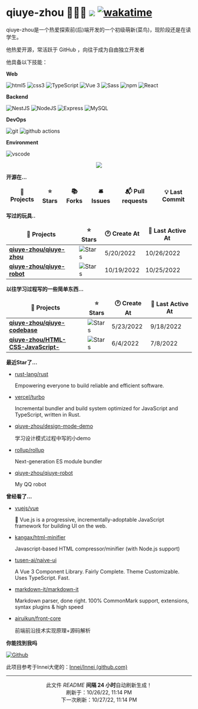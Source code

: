 # qiuye-zhou 🧑🏻‍💻 ![](https://visitor-badge.laobi.icu/badge?page_id=qiuye-zhou.readme) [![wakatime](https://wakatime.com/badge/user/9213dc96-df0d-4e66-b0bb-50f9e04e988c.svg)](https://wakatime.com/@9213dc96-df0d-4e66-b0bb-50f9e04e988c)

qiuye-zhou是一个热爱探索前(后)端开发的一个初级萌新(菜鸟)，现阶段还是在读学生。

他热爱开源，常活跃于 GitHub ，向往于成为自由独立开发者

他具备以下技能：

**Web**

<p>
  <img alt="html5" src="https://img.shields.io/badge/-HTML5-E34F26?style=flat-square&logo=html5&logoColor=white" />
  <img alt="css3" src="https://img.shields.io/badge/-Css3-1572B6.svg?logo=css3&style=popout">
  <img alt="TypeScript" src="https://img.shields.io/badge/-TypeScript-007ACC?style=flat-square&logo=typescript&logoColor=white" />
  <img alt="Vue 3" src="https://img.shields.io/badge/-Vue-5BA17F?style=flat-square&logo=vue.js&logoColor=white" />
  <img alt="Sass" src="https://img.shields.io/badge/-Sass-CC6699?style=flat-square&logo=sass&logoColor=white" />
  <img alt="npm" src="https://img.shields.io/badge/-NPM-CB3837?style=flat-square&logo=npm&logoColor=white" />
  <img alt="React" src="https://img.shields.io/badge/-React-45b8d8?style=flat-square&logo=react&logoColor=white" />
</p>

**Backend**

<p>
  <img alt="NestJS" src="https://img.shields.io/badge/-NestJS-ea2845?style=flat-square&logo=nestjs&logoColor=white" />
  <img alt="NodeJS" src="https://img.shields.io/badge/-NodeJS-43853d?style=flat-square&logo=Node.js&logoColor=white" />
  <img alt="Express" src="https://img.shields.io/badge/-express-13aa52?style=flat-square&logo=express&logoColor=white" />
  <img alt="MySQL" src="https://img.shields.io/badge/-MySQL-13aa52?style=flat-square&logo=Mysql&logoColor=white" />
</p>

**DevOps**

<p>
  <img alt="git" src="https://img.shields.io/badge/-Git-F05032?style=flat-square&logo=git&logoColor=white" />
  <img alt="github actions"
    src="https://img.shields.io/badge/-Github_Actions-2088FF?style=flat-square&logo=github-actions&logoColor=white" />
</p>

**Environment**

<p>
  <img alt="vscode" src="https://img.shields.io/badge/Visual%20Studio%20Code-blue?style=flat-square&logo=visual-studio-code&logoColor=ffffff" />
</p>

<div align="center"> <img src="https://metrics.lecoq.io/sun0225SUN?template=classic&config.timezone=Asia%2FShanghai](https://metrics.lecoq.io/qiuye-zhou?template=classic&base.header=0&base.activity=0&base.community=0&base.repositories=0&base.metadata=0&languages=1&base=header%2C%20activity%2C%20community%2C%20repositories%2C%20metadata&base.indepth=false&base.hireable=false&base.skip=false&languages=false&languages.skipped=qiuye-zhou.github.io&languages.limit=8&languages.threshold=0%25&languages.other=false&languages.colors=github&languages.sections=most-used&languages.indepth=false&languages.analysis.timeout=15&languages.categories=markup%2C%20programming&languages.recent.categories=markup%2C%20programming&languages.recent.load=300&languages.recent.days=14&config.timezone=Asia%2FShanghai)"> </div>

**开源在...**

<table><thead align=center><tr border: none;><td><b>🎁 Projects</b></td><td><b>⭐ Stars</b></td><td><b>📚 Forks</b></td><td><b>🛎 Issues</b></td><td><b>📬 Pull requests</b></td><td><b>💡 Last Commit</b></td></tr></thead><tbody></tbody></table>


**写过的玩具..**

<table><thead align=center><tr border: none;><td><b>🎁 Projects</b></td><td><b>⭐ Stars</b></td><td><b>🕐 Create At</b></td><td><b>📅 Last Active At</b></td></tr></thead><tbody><tr><td><a href=https://github.com/qiuye-zhou/qiuye-zhou target=_blank><b>qiuye-zhou/qiuye-zhou</b></a></td><td><img alt=Stars src="https://img.shields.io/github/stars/qiuye-zhou/qiuye-zhou?style=flat-square&labelColor=343b41"></td><td>5/20/2022</td><td>10/26/2022</td></tr><tr><td><a href=https://github.com/qiuye-zhou/qiuye-robot target=_blank><b>qiuye-zhou/qiuye-robot</b></a></td><td><img alt=Stars src="https://img.shields.io/github/stars/qiuye-zhou/qiuye-robot?style=flat-square&labelColor=343b41"></td><td>10/19/2022</td><td>10/25/2022</td></tr></tbody></table>

**以往学习过程写的一些简单东西...**

<table><thead align=center><tr border: none;><td><b>🎁 Projects</b></td><td><b>⭐ Stars</b></td><td><b>🕐 Create At</b></td><td><b>📅 Last Active At</b></td></tr></thead><tbody><tr><td><a href=https://github.com/qiuye-zhou/qiuye-codebase target=_blank><b>qiuye-zhou/qiuye-codebase</b></a></td><td><img alt=Stars src="https://img.shields.io/github/stars/qiuye-zhou/qiuye-codebase?style=flat-square&labelColor=343b41"></td><td>5/23/2022</td><td>9/18/2022</td></tr><tr><td><a href=https://github.com/qiuye-zhou/HTML-CSS-JavaScript- target=_blank><b>qiuye-zhou/HTML-CSS-JavaScript-</b></a></td><td><img alt=Stars src="https://img.shields.io/github/stars/qiuye-zhou/HTML-CSS-JavaScript-?style=flat-square&labelColor=343b41"></td><td>6/4/2022</td><td>7/8/2022</td></tr></tbody></table>

**最近Star了...**

<ul><li><a href=https://github.com/rust-lang/rust>rust-lang/rust</a><p>Empowering everyone to build reliable and efficient software.</p></li><li><a href=https://github.com/vercel/turbo>vercel/turbo</a><p>Incremental bundler and build system optimized for JavaScript and TypeScript, written in Rust.</p></li><li><a href=https://github.com/qiuye-zhou/design-mode-demo>qiuye-zhou/design-mode-demo</a><p>学习设计模式过程中写的小demo</p></li><li><a href=https://github.com/rollup/rollup>rollup/rollup</a><p>Next-generation ES module bundler</p></li><li><a href=https://github.com/qiuye-zhou/qiuye-robot>qiuye-zhou/qiuye-robot</a><p>My QQ robot</p></li></ul>

**曾经看了...**

<ul><li><a href=https://github.com/vuejs/vue>vuejs/vue</a><p>🖖 Vue.js is a progressive, incrementally-adoptable JavaScript framework for building UI on the web.</p></li><li><a href=https://github.com/kangax/html-minifier>kangax/html-minifier</a><p>Javascript-based HTML compressor/minifier (with Node.js support)</p></li><li><a href=https://github.com/tusen-ai/naive-ui>tusen-ai/naive-ui</a><p>A Vue 3 Component Library. Fairly Complete. Theme Customizable. Uses TypeScript. Fast.</p></li><li><a href=https://github.com/markdown-it/markdown-it>markdown-it/markdown-it</a><p>Markdown parser, done right. 100% CommonMark support, extensions, syntax plugins & high speed</p></li><li><a href=https://github.com/airuikun/front-core>airuikun/front-core</a><p>前端前沿技术实现原理+源码解析</p></li></ul>

**你能找到我吗**

<p><a href="https://github.com/qiuye-zhou" target="_blank"><img alt="Github" src="https://img.shields.io/badge/GitHub-%2312100E.svg?&style=for-the-badge&logo=Github&logoColor=white" /></a>

此项目参考于Innei大佬的：[Innei/Innei (github.com)](https://github.com/Innei/Innei)

------------

<p align=center><strong></strong></p>
<p align=center>此文件 <i>README</i> <b>间隔 24 小时</b>自动刷新生成！<br>刷新于：10/26/22, 11:14 PM<br>下一次刷新：10/27/22, 11:14 PM</p>
